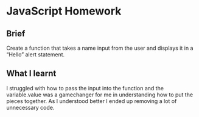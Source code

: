 # JavaScript Homework

## Brief
Create a function that takes a name input from the user and displays it in a “Hello” alert statement.

## What I learnt
I struggled with how to pass the input into the function and the variable.value was a gamechanger for me in understanding how to put the pieces together. As I understood better I ended up removing a lot of unnecessary code. 